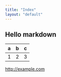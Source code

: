 ```yaml
---
title: "Index"
layout: "default"
---
```


## Hello markdown

| a | b | c |
| - | - | - |
| 1 | 2 | 3 |

<http://example.com>
